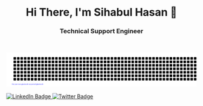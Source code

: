 <h1 align="center">Hi There, I'm Sihabul Hasan 👋</h1>

<h3 align="center">Technical Support Engineer </h3>
<br/>
<div align="center">

![Sihabul](gitartwork.svg)

</div>

 <div id="badges">
   <a href="https://www.linkedin.com/in/sihabul">
      <img src="https://img.shields.io/badge/LinkedIn-%230077B5.svg?style=for-the-badge&logo=linkedin&logoColor=white" alt="LinkedIn Badge"/>
   </a>
   <a href="https://twitter.com/sihabulhasan">
      <img src="https://img.shields.io/badge/Twitter-%231DA1F2.svg?style=for-the-badge&logo=twitter&logoColor=white" alt="Twitter Badge"/>
   </a>
   
</div>
